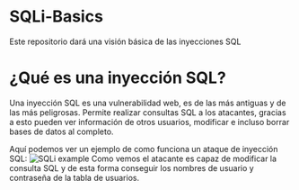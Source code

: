 # SQLi-Basics
Este repositorio dará una visión básica de las inyecciones SQL

# ¿Qué es una inyección SQL? 
Una inyección SQL es una vulnerabilidad web, es de las más antiguas y de las más peligrosas. Permite realizar consultas SQL a los atacantes, gracias a esto pueden ver información de otros usuarios, modificar e incluso borrar bases de datos al completo.

Aquí podemos ver un ejemplo de como funciona un ataque de inyección SQL:
![SQLi example](https://portswigger.net/web-security/images/sql-injection.svg)
Como vemos el atacante es capaz de modificar la consulta SQL y de esta forma conseguir los nombres de usuario y contraseña de la tabla de usuarios.
